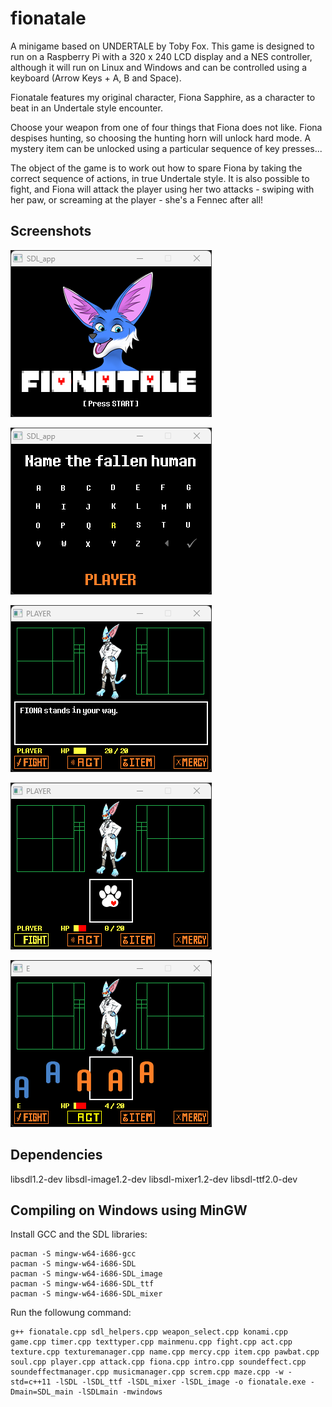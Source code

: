 # fionatale

A minigame based on UNDERTALE by Toby Fox. This game is designed to run on a Raspberry Pi with a 320 x 240 LCD display and a NES controller, although it will run on Linux and Windows and can be controlled using a keyboard (Arrow Keys + A, B and Space).

Fionatale features my original character, Fiona Sapphire, as a character to beat in an Undertale style encounter.

Choose your weapon from one of four things that Fiona does not like. Fiona despises hunting, so choosing the hunting horn will unlock hard mode. A mystery item can be unlocked using a particular sequence of key presses...

The object of the game is to work out how to spare Fiona by taking the correct sequence of actions, in true Undertale style. It is also possible to fight, and Fiona will attack the player using her two attacks - swiping with her paw, or screaming at the player - she's a Fennec after all!

## Screenshots

![The title screen of Fionatale](screenshots/title.png)

![Entering the name of the player](screenshots/name.png)

![The main part of the game](screenshots/fiona.png)

![The paw swipe attack](screenshots/pawbat.png)

![The screaming attack](screenshots/scream.png)


## Dependencies

libsdl1.2-dev
libsdl-image1.2-dev
libsdl-mixer1.2-dev
libsdl-ttf2.0-dev


## Compiling on Windows using MinGW

Install GCC and the SDL libraries:

```
pacman -S mingw-w64-i686-gcc
pacman -S mingw-w64-i686-SDL
pacman -S mingw-w64-i686-SDL_image
pacman -S mingw-w64-i686-SDL_ttf
pacman -S mingw-w64-i686-SDL_mixer
```

Run the followung command:

```
g++ fionatale.cpp sdl_helpers.cpp weapon_select.cpp konami.cpp game.cpp timer.cpp texttyper.cpp mainmenu.cpp fight.cpp act.cpp texture.cpp texturemanager.cpp name.cpp mercy.cpp item.cpp pawbat.cpp soul.cpp player.cpp attack.cpp fiona.cpp intro.cpp soundeffect.cpp soundeffectmanager.cpp musicmanager.cpp screm.cpp maze.cpp -w -std=c++11 -lSDL -lSDL_ttf -lSDL_mixer -lSDL_image -o fionatale.exe -Dmain=SDL_main -lSDLmain -mwindows
```
